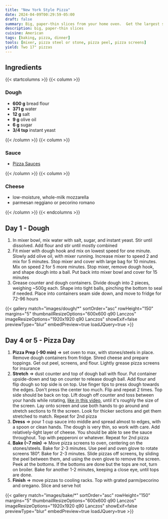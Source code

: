 ```yaml
---
title: "New York Style Pizza"
date: 2024-04-09T00:29:59-05:00
draft: false
summary: Big, paper-thin slices from your home oven.  Get the largest screens that your oven can fit; don't scale this down, ya jabroni.  Let's make some genuine NY-style pizza
description: big, paper-thin slices
cuisine: American
tags: [baking, pizza, dinner]
tools: [mixer, pizza steel or stone, pizza peel, pizza screens]
yield: Two 17" pizzas
---
```


## Ingredients

{{< startcolumns >}}
{{< column >}}

### Dough

* **600 g** bread flour
* **371 g** water
* **12 g** salt
* **9 g** olive oil
* **6 g** sugar
* **3/4 tsp** instant yeast

{{< /column >}}
{{< column >}}

### Sauce

* [Pizza Sauces](recipes/pizza-sauce)

{{< /column >}}
{{< column >}}

### Cheese

* low-moisture, whole-milk mozzarella
* parmesan reggiano or pecorino romano

{{< /column >}}
{{< endcolumns >}}

## Day 1 - Dough

1. In mixer bowl, mix water with salt, sugar, and instant yeast.  Stir until dissolved. Add flour and stir until mostly combined
2. Fit mixer with dough hook and mix on lowest speed for one minute.  Slowly add olive oil, with mixer running.  Increase mixer to speed 2 and mix for 5 minutes.  Stop mixer and cover with large bag for 10 minutes.  Mix on speed 2 for 5 more minutes.  Stop mixer, remove dough hook, and shape dough into a ball.  Put back into mixer bowl and cover for 15 minutes
3. Grease counter and dough containers.  Divide dough into 2 pieces, weighing ~500g each.  Shape into tight balls, pinching the bottom to seal if needed.  Place into containers seam side down, and move to fridge for 72-96 hours

{{< gallery match="images/dough/*" sortOrder="asc" rowHeight="150" margins="5" thumbnailResizeOptions="600x600 q90 Lanczos" imageResizeOptions="1920x1920 q90 Lanczos" showExif=false previewType="blur" embedPreview=true loadJQuery=true >}}

## Day 4 or 5 - Pizza Day

1. **Pizza Prep (-90 min)** => set oven to max, with stones/steels in place.  Remove dough containers from fridge.  Shred cheese and prepare toppings.  Get out peel, screens, and flour.  Lightly grease pizza screens for insurance
2. **Stretch** => dust counter and top of dough ball with flour.  Put container upside-down and tap on counter to release dough ball.  Add flour and flip dough so top side is on top.  Use finger tips to press dough towards the edges.  Don't press the center too much.  Flip and repeat 2 times.  Top side should be back on top.  Lift dough off counter and toss between your hands while rotating, [like in this video](https://youtu.be/6CnvLURUE7s?t=120), until it's roughly the size of the screen.  Lay onto screen and use both hands to go around and stretch sections to fit the screen.  Look for thicker sections and get them stretched to match.  Repeat for 2nd pizza
3. **Dress** => pour 1 cup sauce into middle and spread almost to edges, with a spoon or clean hands.  The dough is very thin, so work with care.  Add relatively-light layer of cheese.  You should be able to see the sauce throughout.  Top with pepperoni or whatever.  Repeat for 2nd pizza
4. **Bake (~7 min)** => Move pizza screens to oven, centering on the stones/steels.  Bake for 2-3 minutes.  Use peel and oven glove to rotate screens 180°.  Bake for 2-3 minutes.  Slide pizzas off screens, by sliding the peel between them, and using the oven glove to remove the screen.  Peek at the bottoms.  If the bottoms are done but the tops are not, turn on broiler. Bake for another 1-2 minutes, keeping a close eye, until tops are done.
5. **Finish** => move pizzas to cooling racks.  Top with grated parm/pecorino and oregano.  Slice and serve hot

{{< gallery match="images/bake/*" sortOrder="asc" rowHeight="150" margins="5" thumbnailResizeOptions="600x600 q90 Lanczos" imageResizeOptions="1920x1920 q90 Lanczos" showExif=false previewType="blur" embedPreview=true loadJQuery=true >}}
